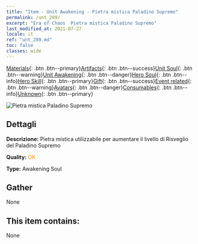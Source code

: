 ```yaml
---
title: "Item - Unit Awakening - Pietra mistica Paladino Supremo"
permalink: /unt_289/
excerpt: "Era of Chaos  Pietra mistica Paladino Supremo"
last_modified_at: 2021-07-27
locale: it
ref: "unt_289.md"
toc: false
classes: wide
---
```

 [Materials](/ItemsIT/){: .btn .btn--primary}[Artifacts](/ItemsIT/Artifacts/){: .btn .btn--success}[Unit Soul](/ItemsIT/UnitSoul/){: .btn .btn--warning}[Unit Awakening](/ItemsIT/UnitAwakening/){: .btn .btn--danger}[Hero Soul](/ItemsIT/HeroSoul/){: .btn .btn--info}[Hero Skill](/ItemsIT/HeroSkill/){: .btn .btn--primary}[Gift](/ItemsIT/Gift/){: .btn .btn--success}[Event related](/ItemsIT/Events/){: .btn .btn--warning}[Avatars](/ItemsIT/Avatars/){: .btn .btn--danger}[Consumables](/ItemsIT/Consumables/){: .btn .btn--info}[Unknown](/ItemsIT/Unknown/){: .btn .btn--primary}

 ![Pietra mistica Paladino Supremo](/images/u/tia_shengqishi.jpg)

## Dettagli
 **Descrizione:** Pietra mistica utilizzabile per aumentare il livello di Risveglio del Paladino Supremo

 **Quality:** <span style="color: #FF8C00">OK</span>

 **Type:** Awakening Soul

## Gather

  None

## This item contains:

  None


